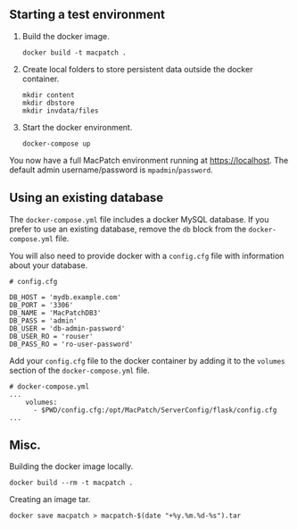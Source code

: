 ## Starting a test environment

1. Build the docker image.

    ```
    docker build -t macpatch .
    ```

2. Create local folders to store persistent data outside the docker container.

    ```
    mkdir content
    mkdir dbstore
    mkdir invdata/files
    ```

3. Start the docker environment.

    ```
    docker-compose up
    ```

You now have a full MacPatch environment running at [https://localhost](https://localhost). The default admin username/password is `mpadmin`/`password`.

## Using an existing database

The `docker-compose.yml` file includes a docker MySQL database. If you prefer to use an existing database, remove the `db` block from the `docker-compose.yml` file.

You will also need to provide docker with a `config.cfg` file with information about your database.

```
# config.cfg

DB_HOST = 'mydb.example.com'
DB_PORT = '3306'
DB_NAME = 'MacPatchDB3'
DB_PASS = 'admin'
DB_USER = 'db-admin-password'
DB_USER_RO = 'rouser'
DB_PASS_RO = 'ro-user-password'
```

Add your `config.cfg` file to the docker container by adding it to the `volumes` section of the `docker-compose.yml` file.

```
# docker-compose.yml
...
    volumes:
      - $PWD/config.cfg:/opt/MacPatch/ServerConfig/flask/config.cfg
...
```

## Misc.

Building the docker image locally.

```
docker build --rm -t macpatch .
```

Creating an image tar.

```
docker save macpatch > macpatch-$(date "+%y.%m.%d-%s").tar
```
